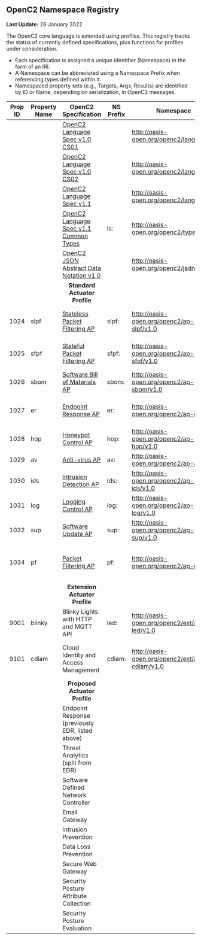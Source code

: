 ## OpenC2 Namespace Registry

**Last Update:** 26 January 2022

The OpenC2 core language is extended using profiles.
This registry tracks the status of currently defined specifications,
plus functions for profiles under consideration.

* Each specification is assigned a unique identifier (Namespace) in the form of an IRI.
* A Namespace can be abbreviated using a Namespace Prefix when referencing types defined within it.
* Namespaced property sets (e.g., Targets, Args, Results) are identified by ID or Name, depending on serialization, in OpenC2 messages.

| Prop ID | Property Name | OpenC2 Specification                                                                              | NS Prefix | Namespace                                      | Status                                           |
|---------|---------------|---------------------------------------------------------------------------------------------------|-----------|------------------------------------------------|--------------------------------------------------|
|         |               | [OpenC2 Language Spec v1.0 CS01](https://github.com/oasis-tcs/openc2-oc2ls)                       |           | http://oasis-open.org/openc2/lang/v1.0         | CS01 2019/07/11                                  |
|         |               | [OpenC2 Language Spec v1.0 CS02](https://github.com/oasis-tcs/openc2-oc2ls)                       |           | http://oasis-open.org/openc2/lang/v1.0.1       | CS02 2019/11/04                                  |
|         |               | [OpenC2 Language Spec v1.1](https://github.com/oasis-tcs/openc2-oc2ls)                            |           | http://oasis-open.org/openc2/lang/v1.1         | CSD01 2021/08/18                                 |
|         |               | [OpenC2 Language Spec v1.1 Common Types](https://github.com/oasis-tcs/openc2-oc2ls)               | ls:       | http://oasis-open.org/openc2/types/v1.1        | Types section of LS                              |
|         |               | [OpenC2 JSON Abstract Data Notation v1.0](https://github.com/oasis-tcs/openc2-jadn)               |           | http://oasis-open.org/openc2/jadn/v1.0         | CS01 2021/08/17                                  |
|         |               | <div style="text-align: center">**Standard Actuator Profile**</div>                               |           |                                                |                                                  |
| 1024    | slpf          | [Stateless Packet Filtering AP](https://github.com/oasis-tcs/openc2-apsc-stateless-packet-filter) | slpf:     | http://oasis-open.org/openc2/ap-slpf/v1.0      | CSPRD01 2019/05/31 superseded by PF              |
| 1025    | sfpf          | [Stateful Packet Filtering AP](https://github.com/oasis-tcs/openc2-ap-sfpf)                       | sfpf:     | http://oasis-open.org/openc2/ap-sfpf/v1.0      | GH WD01, no CSD, superseded by PF                |
| 1026    | sbom          | [Software Bill of Materials AP](https://github.com/oasis-tcs/openc2-ap-sbom)                      | sbom:     | http://oasis-open.org/openc2/ap-sbom/v1.0      | GH WD01 2021/11/17                               |
| 1027    | er            | [Endpoint Response AP](https://github.com/oasis-tcs/openc2-ap-er)                                 | er:       | http://oasis-open.org/openc2/ap-er/v1.0        | GH 2021/06/02, rename from EDR                   |
| 1028    | hop           | [Honeypot Control AP](https://github.com/oasis-tcs/openc2-ap-honeypots)                           | hop:      | http://oasis-open.org/openc2/ap-hop/v1.0       | GH 2021/10/13, use cases                         |
| 1029    | av            | [Anti-virus AP](https://github.com/oasis-tcs/openc2-ap-av)                                        | av:       | http://oasis-open.org/openc2/ap-av/v1.0        | Repo created                                     |
| 1030    | ids           | [Intrusion Detection AP](https://github.com/oasis-tcs/openc2-ap-ids)                              | ids:      | http://oasis-open.org/openc2/ap-ids/v1.0       | Repo created, no template                        |
| 1031    | log           | [Logging Control AP](https://github.com/oasis-tcs/openc2-ap-lc)                                   | log:      | http://oasis-open.org/openc2/ap-log/v1.0       | Repo created, no template                        |
| 1032    | sup           | [Software Update AP](https://github.com/oasis-tcs/openc2-ap-sup)                                  | sup:      | http://oasis-open.org/openc2/ap-sup/v1.0       | Repo requested                                   |
| 1034    | pf            | [Packet Filtering AP](https://github.com/oasis-tcs/openc2-ap-pf)                                  | pf:       | http://oasis-open.org/openc2/ap-pf/v1.0        | CSD01 2021/07/21 supersedes SLPF and SFPF        |
|         |               | <div style="text-align: center">**Extension Actuator Profile**</div>                              |           |                                                |                                                  |
| 9001    | blinky        | Blinky Lights with HTTP and MQTT API                                                              | led:      | http://oasis-open.org/openc2/ext/ap-led/v1.0   | No repo, documented in plugfest use cases        |
| 9101    | cdiam         | Cloud Identity and Access Management                                                              | cdiam:    | http://oasis-open.org/openc2/ext/ap-cdiam/v1.0 | No repo, planned output of Fall 2021 ACES Course |
|         |               | <div style="text-align: center">**Proposed Actuator Profile**</div>                               |           |                                                |                                                  |
|         |               | Endpoint Response (previously EDR, listed above)                                                  |           |                                                |                                                  |
|         |               | Threat Analytics (split from EDR)                                                                 |           |                                                |                                                  |
|         |               | Software Defined Network Controller                                                               |           |                                                |                                                  |
|         |               | Email Gateway                                                                                     |           |                                                |                                                  |
|         |               | Intrusion Prevention                                                                              |           |                                                |                                                  |
|         |               | Data Loss Prevention                                                                              |           |                                                |                                                  |
|         |               | Secure Web Gateway                                                                                |           |                                                |                                                  |
|         |               | Security Posture Attribute Collection                                                             |           |                                                |                                                  |
|         |               | Security Posture Evaluation                                                                       |           |                                                |                                                  |
